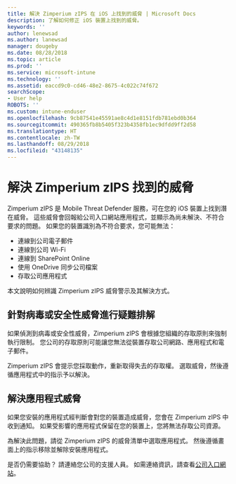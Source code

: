 ```yaml
---
title: 解決 Zimperium zIPS 在 iOS 上找到的威脅 | Microsoft Docs
description: 了解如何修正 iOS 裝置上找到的威脅。
keywords: ''
author: lenewsad
ms.author: lanewsad
manager: dougeby
ms.date: 08/28/2018
ms.topic: article
ms.prod: ''
ms.service: microsoft-intune
ms.technology: ''
ms.assetid: eaccd9c0-cd46-48e2-8675-4c022c74f672
searchScope:
- User help
ROBOTS: ''
ms.custom: intune-enduser
ms.openlocfilehash: 9cb87541e45591ae8c4d1e8151fdb781ebd0b364
ms.sourcegitcommit: 490365fb8b5405f323b4358fb1ec9dfdd9ff2d58
ms.translationtype: HT
ms.contentlocale: zh-TW
ms.lasthandoff: 08/29/2018
ms.locfileid: "43148135"
---
```

# <a name="resolve-a-threat-found-by-zimperium-zips"></a>解決 Zimperium zIPS 找到的威脅

Zimperium zIPS 是 Mobile Threat Defender 服務，可在您的 iOS 裝置上找到潛在威脅。 這些威脅會回報給公司入口網站應用程式，並顯示為尚未解決、不符合要求的問題。 如果您的裝置識別為不符合要求，您可能無法：

* 連線到公司電子郵件
* 連線到公司 Wi-Fi
* 連線到 SharePoint Online
* 使用 OneDrive 同步公司檔案
* 存取公司應用程式

本文說明如何辨識 Zimperium zIPS 威脅警示及其解決方式。 

## <a name="troubleshoot-virus-or-security-threat"></a>針對病毒或安全性威脅進行疑難排解  
如果偵測到病毒或安全性威脅，Zimperium zIPS 會根據您組織的存取原則來強制執行限制。 您公司的存取原則可能讓您無法從裝置存取公司網路、應用程式和電子郵件。  

Zimperium zIPS 會提示您採取動作，重新取得失去的存取權。 選取威脅，然後遵循應用程式中的指示予以解決。  

## <a name="resolve-an-app-threat"></a>解決應用程式威脅

如果您安裝的應用程式經判斷會對您的裝置造成威脅，您會在 Zimperium zIPS 中收到通知。 如果受影響的應用程式保留在您的裝置上，您將無法存取公司資源。  

為解決此問題，請從 Zimperium zIPS 的威脅清單中選取應用程式。 然後遵循畫面上的指示移除並解除安裝應用程式。  

是否仍需要協助？ 請連絡您公司的支援人員。 如需連絡資訊，請查看[公司入口網站](https://go.microsoft.com/fwlink/?linkid=2010980)。 
